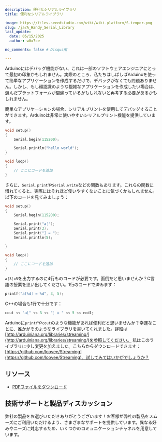 ```yaml
---
description: 便利なシリアルライブラリ
title: 便利なシリアルライブラリ

image: https://files.seeedstudio.com/wiki/wiki-platform/S-tempor.png
slug: /ja/A_Handy_Serial_Library
last_update:
  date: 05/15/2025
  author: w0x7ce

no_comments: false # Disqus用

---
```



Arduinoにはデバッグ機能がない、これは一部のソフトウェアエンジニアにとって最初の印象かもしれません。実際のところ、私たちはしばしばArduinoを使って簡単なアプリケーションを作成するだけで、デバッグがなくても問題ありません。しかし、もし顔認識のような複雑なアプリケーションを作成したい場合は、選んだプラットフォームが間違っているかもしれないと再考する必要があるかもしれません。

簡単なアプリケーションの場合、シリアルプリントを使用してデバッグすることができます。Arduinoは非常に使いやすいシリアルプリント機能を提供しています。

```cpp
void setup()
{
    Serial.begin(115200);

    Serial.println("hello world");
}

void loop()
{
    // ここにコードを追加
}
```

さらに、`Serial.print`や`Serial.write`などの関数もあります。これらの関数に慣れてくると、実際にはそれほど使いやすくないことに気づくかもしれません。以下のコードを見てみましょう：

```cpp
void setup()
{
    Serial.begin(115200);

    Serial.print("a[");
    Serial.print(3);
    Serial.print("] = ");
    Serial.println(5);

}

void loop()
{
    // ここにコードを追加
}
```

`a[3]=5`を出力するのに4行ものコードが必要です。面倒だと思いませんか？C言語の授業を思い出してください。1行のコードで済みます：

```cpp
printf("a[%d] = %d", 3, 5);
```

C++の場合も1行で十分です：

```cpp
cout << "a[" << 3 << "] = " << 5 << endl;
```

Arduinoに`printf`や`cout`のような機能があれば便利だと思いませんか？幸運なことに、誰かがそのようなライブラリを書いてくれました。詳細は[http://arduiniana.org/libraries/streaming/](http://arduiniana.org/libraries/streaming/)を参照してください。
私はこのライブラリに少し変更を加えました。こちらからダウンロードできます：[https://github.com/loovee/Streaming](https://github.com/loovee/Streaming)。試してみてはいかがでしょうか？

## リソース

- [PDFファイルをダウンロード](https://files.seeedstudio.com/wiki/A_Handy_Serial_Library/res/A_handy_Serial_library.pdf)

## 技術サポートと製品ディスカッション
弊社の製品をお選びいただきありがとうございます！お客様が弊社の製品をスムーズにご利用いただけるよう、さまざまなサポートを提供しています。異なる好みやニーズに対応するため、いくつかのコミュニケーションチャネルを用意しています。

<div class="button_tech_support_container">
<a href="https://forum.seeedstudio.com/" class="button_forum"></a> 
<a href="https://www.seeedstudio.com/contacts" class="button_email"></a>
</div>

<div class="button_tech_support_container">
<a href="https://discord.gg/eWkprNDMU7" class="button_discord"></a> 
<a href="https://github.com/Seeed-Studio/wiki-documents/discussions/69" class="button_discussion"></a>
</div>